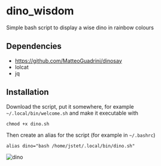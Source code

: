 # dino_wisdom
Simple bash script to display a wise dino in rainbow colours
## Dependencies
- https://github.com/MatteoGuadrini/dinosay
- lolcat
- jq

## Installation
Download the script, put it somewhere, for example `~/.local/bin/welcome.sh` and make it executable with
```
chmod +x dino.sh
```
Then create an alias for the script (for example in `~/.bashrc`)
```
alias dino="bash /home/jstet/.local/bin/dino.sh"
```

![dino](dino.png)
